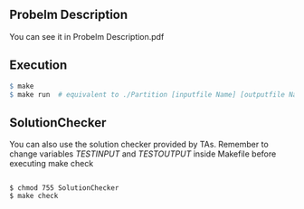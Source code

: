 ## Probelm Description
You can see it in Probelm Description.pdf

## Execution

```makefile
$ make
$ make run  # equivalent to ./Partition [inputfile Name] [outputfile Name]

```

## SolutionChecker
You can also use the solution checker provided by TAs.
Remember to change variables *TESTINPUT* and *TESTOUTPUT* inside Makefile before executing make check

```

$ chmod 755 SolutionChecker
$ make check

```
